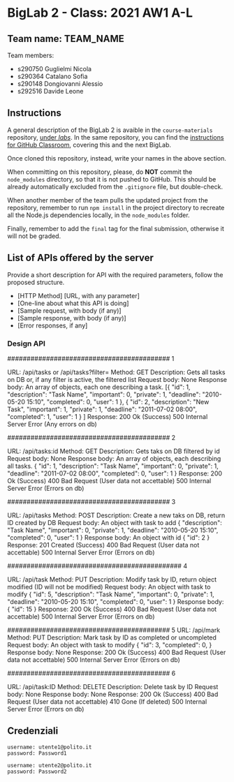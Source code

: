 # BigLab 2 - Class: 2021 AW1 A-L

## Team name: TEAM_NAME

Team members:
* s290750 Guglielmi Nicola
* s290364 Catalano Sofia
* s290148 Dongiovanni Alessio
* s292516 Davide Leone 

## Instructions

A general description of the BigLab 2 is avaible in the `course-materials` repository, [under _labs_](https://github.com/polito-WA1-AW1-2021/course-materials/tree/main/labs/BigLab2/BigLab2.pdf). In the same repository, you can find the [instructions for GitHub Classroom](https://github.com/polito-WA1-AW1-2021/course-materials/tree/main/labs/GH-Classroom-BigLab-Instructions.pdf), covering this and the next BigLab.

Once cloned this repository, instead, write your names in the above section.

When committing on this repository, please, do **NOT** commit the `node_modules` directory, so that it is not pushed to GitHub.
This should be already automatically excluded from the `.gitignore` file, but double-check.

When another member of the team pulls the updated project from the repository, remember to run `npm install` in the project directory to recreate all the Node.js dependencies locally, in the `node_modules` folder.

Finally, remember to add the `final` tag for the final submission, otherwise it will not be graded.

## List of APIs offered by the server

Provide a short description for API with the required parameters, follow the proposed structure.

* [HTTP Method] [URL, with any parameter]
* [One-line about what this API is doing]
* [Sample request, with body (if any)]
* [Sample response, with body (if any)]
* [Error responses, if any]

### Design API ###


########################################## 1

URL: /api/tasks or /api/tasks?filter=<nomefiltro>
Method: GET
Description: Gets all tasks on DB or, if any filter is active, the filtered list
Request body: None
Response body: An array of objects, each one describing a task.
[{
    "id": 1,
    "description": "Task Name",
    "important": 0,
    "private": 1,
    "deadline": "2010-05-20 15:10",
    "completed": 0,
    "user": 1
},
{
    "id": 2,
    "description": "New Task",
    "important": 1,
    "private": 1,
    "deadline": "2011-07-02 08:00",
    "completed": 1,
    "user": 1
}
]
Response: 200 Ok (Success)
	      500 Internal Server Error (Any errors on db)

##########################################	2 

URL: /api/tasks:id
Method: GET
Description: Gets taks on DB filtered by id
Request body: None
Response body: An array of objects, each describing all tasks.
{
    "id": 1,
    "description": "Task Name",
    "important": 0,
    "private": 1,
    "deadline": "2011-07-02 08:00",
    "completed": 0,
    "user": 1
}
Response: 200 Ok (Success) 
		  400 Bad Request (User data not accettable)
		  500 Internal Server Error (Errors on db)
	

########################################## 3

URL: /api/tasks
Method: POST 
Description: Create a new taks on DB, return ID created by DB
Request body: An object with task to add
{
    "description": "Task Name",
    "important": 0,
    "private": 1,
    "deadline": "2010-05-20 15:10",
    "completed": 0,
    "user": 1
}
Response body: An object with id 
{
    "id": 2
}
Response: 201 Created (Success)
		  400 Bad Request (User data not accettable)
		  500 Internal Server Error (Errors on db)

############################################# 4		

URL: /api/task
Method: PUT 
Description: Modify task by ID, return object modified (ID will not be modified)
Request body: An object with task to modify
{
    "id": 5,
    "description": "Task Name",
    "important": 0,
    "private": 1,
    "deadline": "2010-05-20 15:10",
    "completed": 0,
    "user": 1
}
Response body: {
    "id": 15
}
Response: 200 Ok (Success)
		  400 Bad Request (User data not accettable)
		  500 Internal Server Error (Errors on db)

########################################## 5
URL: /api/mark
Method: PUT
Description: Mark task by ID as completed or uncompleted
Request body: An object with task to modify
{
    "id": 3,
    "completed": 0,
}
Response body: None
Response: 200 Ok (Success)
		  400 Bad Request (User data not accettable)
		  500 Internal Server Error (Errors on db)

########################################## 6

URL: /api/task:ID
Method: DELETE
Description: Delete task by ID
Request body: None
Response body: None
Response: 200 Ok (Success) 
          400 Bad Request (User data not accettable)
          410 Gone (If deleted)
		  500 Internal Server Error (Errors on db)

## Credenziali
    username: utente1@polito.it
    password: Password1

    username: utente2@polito.it
    password: Password2


